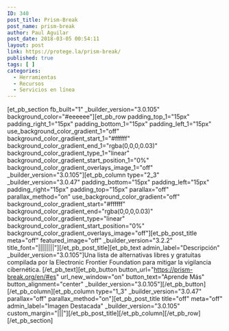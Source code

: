 ```yaml
---
ID: 340
post_title: Prism-Break
post_name: prism-break
author: Paul Aguilar
post_date: 2018-03-05 00:54:11
layout: post
link: https://protege.la/prism-break/
published: true
tags: [ ]
categories:
  - Herramientas
  - Recursos
  - Servicios en línea
---
```

[et_pb_section fb_built="1" \_builder\_version="3.0.105" background_color="#eeeeee"][et_pb_row padding_top_1="15px" padding_right_1="15px" padding_bottom_1="15px" padding_left_1="15px" use_background_color_gradient_1="off" background_color_gradient_start_1="#ffffff" background_color_gradient_end_1="rgba(0,0,0,0.03)" background_color_gradient_type_1="linear" background_color_gradient_start_position_1="0%" background_color_gradient_overlays_image_1="off" \_builder\_version="3.0.105"][et_pb_column type="2_3" \_builder\_version="3.0.47" padding_bottom="15px" padding_left="15px" padding_right="15px" padding_top="15px" parallax="off" parallax_method="on" use_background_color_gradient="off" background_color_gradient_start="#ffffff" background_color_gradient_end="rgba(0,0,0,0.03)" background_color_gradient_type="linear" background_color_gradient_start_position="0%" background_color_gradient_overlays_image="off"][et_pb_post_title meta="off" featured_image="off" \_builder\_version="3.2.2" title_font="||||||||"][/et_pb_post_title][et_pb_text admin_label="Descripción" \_builder\_version="3.0.105"]Una lista de alternativas libres y gratuitas compilada por la Electronic Frontier Foundation para mitigar la vigilancia cibernética. [/et_pb_text][et_pb_button button_url="https://prism-break.org/en/#es" url_new_window="on" button_text="Aprende Más" button_alignment="center" \_builder\_version="3.0.105"][/et_pb_button][/et_pb_column][et_pb_column type="1_3" \_builder\_version="3.0.47" parallax="off" parallax_method="on"][et_pb_post_title title="off" meta="off" admin_label="Imagen Destacada" \_builder\_version="3.0.105" custom_margin="|||"][/et_pb_post_title][/et_pb_column][/et_pb_row][/et_pb_section]